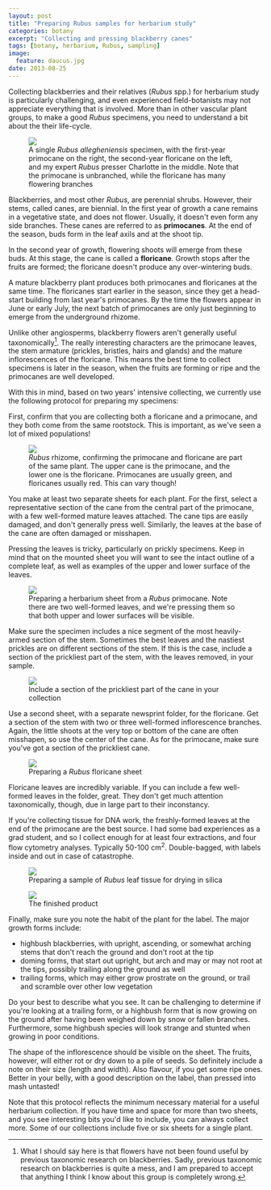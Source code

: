 ```yaml
---
layout: post
title: "Preparing Rubus samples for herbarium study"
categories: botany
excerpt: "Collecting and pressing blackberry canes"
tags: [botany, herbarium, Rubus, sampling]
image:
  feature: daucus.jpg
date: 2013-08-25
---
```


Collecting blackberries and their relatives (*Rubus* spp.) for herbarium
study is particularly challenging, and even experienced field-botanists may
not appreciate everything that is involved. More than in other vascular
plant groups, to make a good *Rubus* specimens, you need to understand a
bit about the their life-cycle.


<figure>
<a href="/images/TWS3673-web.jpg"><img src="/images/TWS3673-web.jpg"></a>
<figcaption>A single <em>Rubus allegheniensis</em> specimen, with the
first-year primocane on the right, the second-year floricane on the left,
and my expert <em>Rubus</em> presser Charlotte in the middle. Note that the
primocane is unbranched, while the floricane has many flowering branches
</figcaption> 
</figure>

<!--more-->

Blackberries, and most other *Rubus*, are perennial shrubs. However, their
stems, called canes, are biennial. In the first year of growth a cane
remains in a vegetative state, and does not flower. Usually, it doesn't
even form any side branches. These canes are referred to as **primocanes**.
At the end of the season, buds form in the leaf axils and at the shoot tip.

In the second year of growth, flowering shoots will emerge from these buds.
At this stage, the cane is called a **floricane**. Growth stops after the
fruits are formed; the floricane doesn't produce any over-wintering buds.

A mature blackberry plant produces both primocanes and floricanes at the
same time. The floricanes start earlier in the season, since they get a
head-start building from last year's primocanes. By the time the flowers
appear in June or early July, the next batch of primocanes are only just
beginning to emerge from the underground rhizome.

Unlike other angiosperms, blackberry flowers aren't generally useful
taxonomically[^1]. The really interesting characters are the
primocane leaves, the stem armature (prickles, bristles, hairs and glands)
and the mature inflorescences of the floricane. This means the best time to
collect specimens is later in the season, when the fruits are forming or
ripe and the primocanes are well developed.

[^1]: What I should say here is that flowers have not been found useful by previous taxonomic research on blackberries. Sadly, previous taxonomic research on blackberries is quite a mess, and I am prepared to accept that anything I think I know about this group is completely wrong. 

With this in mind, based on two years' intensive collecting, we currently
use the following protocol for preparing my specimens:

First, confirm that you are collecting both a floricane and a primocane,
and they both come from the same rootstock. This is important, as we've
seen a lot of mixed populations!


<figure>
<a href="/images/TWS3669-web.jpg"><img src="/images/TWS3669-web.jpg"></a>
<figcaption><em>Rubus</em> rhizome, confirming the primocane and floricane are
part of the same plant. The upper cane is the primocane, and the lower one
is the floricane. Primocanes are usually green, and floricanes usually red. 
This can vary though!</figcaption> 
</figure>


You make at least two separate sheets for each plant. For the first, select
a representative section of the cane from the central part of the
primocane, with a few well-formed mature leaves attached. The cane tips are
easily damaged, and don't generally press well. Similarly, the leaves at
the base of the cane are often damaged or misshapen.

Pressing the leaves is tricky, particularly on prickly specimens. Keep in
mind that on the mounted sheet you will want to see the intact outline of a
complete leaf, as well as examples of the upper and lower surface of the
leaves.


<figure>
<a href="/images/TWS3675-web.jpg"><img src="/images/TWS3675-web.jpg"></a>
<figcaption>Preparing a herbarium sheet from a <em>Rubus</em> primocane. Note
there are two well-formed leaves, and we're pressing them so that both
upper and lower surfaces will be visible.</figcaption> 
</figure>

Make sure the specimen includes a nice segment of the most heavily-armed
section of the stem. Sometimes the best leaves and the nastiest prickles
are on different sections of the stem. If this is the case, include a
section of the prickliest part of the stem, with the leaves removed, in
your sample.


<figure>
<a href="/images/TWS3664-web.jpg"><img src="/images/TWS3664-web.jpg"></a>
<figcaption>Include a section of the prickliest part of the cane in your
collection</figcaption> 
</figure>

Use a second sheet, with a separate newsprint folder, for the floricane.
Get a section of the stem with two or three well-formed inflorescence
branches. Again, the little shoots at the very top or bottom of the cane
are often misshapen, so use the center of the cane. As for the primocane,
make sure you've got a section of the prickliest cane.


<figure>
<a href="/images/TWS3678-web.jpg"><img src="/images/TWS3678-web.jpg"></a>
<figcaption>Preparing a <em>Rubus</em> floricane sheet</figcaption>
</figure>

Floricane leaves are incredibly variable. If you can include a few
well-formed leaves in the folder, great. They don't get much attention
taxonomically, though, due in large part to their inconstancy.

If you're collecting tissue for DNA work, the freshly-formed leaves at the
end of the primocane are the best source. I had some bad experiences as a
grad student, and so I collect enough for at least four extractions, and
four flow cytometry analyses. Typically 50-100 cm<sup>2</sup>.
Double-bagged, with labels inside and out in case of catastrophe.


<figure>
<a href="/images/TWS3683-web.jpg"><img src="/images/TWS3683-web.jpg"></a>
<figcaption>Preparing a sample of <em>Rubus</em> leaf tissue for drying in
silica</figcaption> 
</figure>


<figure>
<a href="/images/TWS3685-web.jpg"><img src="/images/TWS3685-web.jpg"></a>
<figcaption>The finished product</figcaption>
</figure>

Finally, make sure you note the habit of the plant for the label. The major
growth forms include:

- highbush blackberries, with upright, ascending, or somewhat arching stems
  that don't reach the ground and don't root at the tip 
- doming forms, that start out upright, but arch and may or may not root
  at the tips, possibly trailing along the ground as well
- trailing forms, which may either grow prostrate on the ground, or trail
  and scramble over other low vegetation

Do your best to describe what you see. It can be challenging to determine
if you're looking at a trailing form, or a highbush form that is now
growing on the ground after having been weighed down by snow or fallen
branches. Furthermore, some highbush species will look strange and stunted
when growing in poor conditions.
            
The shape of the inflorescence should be visible on the sheet. The fruits,
however, will either rot or dry down to a pile of seeds. So definitely
include a note on their size (length and width). Also flavour, if you get
some ripe ones. Better in your belly, with a good description on the label,
than pressed into mash untasted!
            
Note that this protocol reflects the minimum necessary material for a
useful herbarium collection. If you have time and space for more than two
sheets, and you see interesting bits you'd like to include, you can always
collect more. Some of our collections include five or six sheets for a
single plant.
